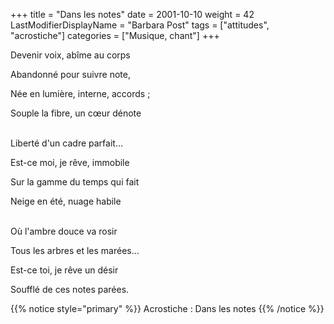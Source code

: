 +++
title = "Dans les notes"
date = 2001-10-10
weight = 42
LastModifierDisplayName = "Barbara Post"
tags = ["attitudes", "acrostiche"]
categories = ["Musique, chant"]
+++

Devenir voix, abîme au corps

Abandonné pour suivre note,

Née en lumière, interne, accords ;

Souple la fibre, un cœur dénote

 \
Liberté d'un cadre parfait…

Est-ce moi, je rêve, immobile

Sur la gamme du temps qui fait

Neige en été, nuage habile

 \
Où l'ambre douce va rosir

Tous les arbres et les marées…

Est-ce toi, je rêve un désir

Soufflé de ces notes parées.

{{% notice style="primary" %}}
Acrostiche : Dans les notes
{{% /notice %}}
